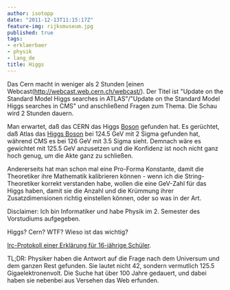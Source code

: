```yaml
---
author: isotopp
date: "2011-12-13T11:15:17Z"
feature-img: rijksmuseum.jpg
published: true
tags:
- erklaerbaer
- physik
- lang_de
title: Higgs
---
```

Das Cern macht in weniger als 2 Stunden [einen
Webcast(http://webcast.web.cern.ch/webcast/). Der Titel ist "Update on the
Standard Model Higgs searches in ATLAS"/"Update on the Standard Model Higgs
searches in CMS" und anschließend Fragen zum Thema. Die Schau wird 2 Stunden
dauern.

Man erwartet, daß das CERN das Higgs
[Boson](http://en.wikipedia.org/wiki/Boson) gefunden hat. Es gerüchtet, daß
Atlas das [Higgs Boson](http://en.wikipedia.org/wiki/Higgs_boson) bei 124.5
GeV mit 2 Sigma gefunden hat, während CMS es bei 126 GeV mit 3.5 Sigma
sieht. Demnach wäre es gewichtet mit 125.5 GeV anzusetzen und die Konfidenz
ist noch nicht ganz hoch genug, um die Akte ganz zu schließen.

Andererseits hat man schon mal eine Pro-Forma Konstante, damit die
Theoretiker ihre Mathematik kalibrieren können - wenn ich die
String-Theoretiker korrekt verstanden habe, wollen die eine GeV-Zahl für das
Higgs haben, damit sie die Anzahl und die Krümmung ihrer Zusatzdimensionen
richtig einstellen können, oder so was in der Art.

Disclaimer: Ich bin Informatiker und habe Physik im 2. Semester des
Vorstudiums aufgegeben.

Higgs?  Cern?  WTF?  Wieso ist das wichtig?

[Irc-Protokoll einer Erklärung für 16-jährige Schüler](../2008-09-18-kernphysik-mit-kikka).

TL;DR: Physiker haben die Antwort auf die Frage nach dem Universum und dem
ganzen Rest gefunden. Sie lautet nicht 42, sondern vermutlich 125.5
Gigaelektronenvolt. Die Suche hat über 100 Jahre gedauert, und dabei haben
sie nebenbei aus Versehen das Web erfunden.
